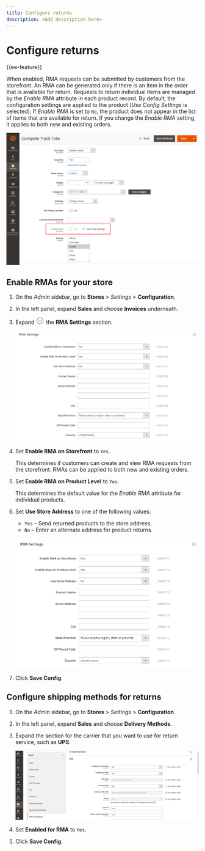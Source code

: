 ```yaml
---
title: Configure returns
description: <Add description here>
---
```

# Configure returns

{{ee-feature}}

When enabled, RMA requests can be submitted by customers from the storefront. An RMA can be generated only if there is an item in the order that is available for return. Requests to return individual items are managed by the _Enable RMA_ attribute in each product record. By default, the configuration settings are applied to the product (_Use Config Settings_ is selected). If _Enable RMA_ is set to `No`, the product does not appear in the list of items that are available for return. If you change the _Enable RMA_ setting, it applies to both new and existing orders.

![Enable RMA for a product](./assets/product-advanced-autosettings-enable-rma.png)<!-- zoom -->

## Enable RMAs for your store

1. On the _Admin_ sidebar, go to **Stores** > _Settings_ >  **Configuration**.

1. In the left panel, expand **Sales** and choose **Invoices** underneath.

1. Expand ![Expansion selector](../assets/icon-display-expand.png) the **RMA Settings** section.

   ![RMA Settings](../configuration-reference/sales/assets/sales-rma-settings.png)<!-- zoom -->

1. Set **Enable RMA on Storefront** to `Yes`.

   This determines if customers can create and view RMA requests from the storefront. RMAs can be applied to both new and existing orders.

1. Set **Enable RMA on Product Level** to `Yes`.

   This determines the default value for the _Enable RMA_ attribute for individual products.

1. Set **Use Store Address** to one of the following values:

   - `Yes` – Send returned products to the store address.
   - `No` – Enter an alternate address for product returns.

   ![RMA Settings with alternate address](./assets/rma-address-info.png)<!-- zoom -->

1. Click **Save Config**.

## Configure shipping methods for returns

1. On the _Admin_ sidebar, go to **Stores** > _Settings_ > **Configuration**.

1. In the left panel, expand **Sales** and choose **Delivery Methods**.

1. Expand the section for the carrier that you want to use for return service, such as **UPS**.

   ![Enable RMA service for carrier](./assets/rma-delivery-method.png)<!-- zoom -->

1. Set **Enabled for RMA** to `Yes`.

1. Click **Save Config**.
